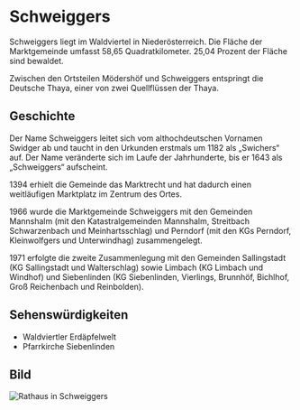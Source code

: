 # Schweiggers

Schweiggers liegt im Waldviertel in Niederösterreich. Die Fläche der Marktgemeinde umfasst 58,65 Quadratkilometer. 25,04 Prozent der Fläche sind bewaldet.

Zwischen den Ortsteilen Mödershöf und Schweiggers entspringt die Deutsche Thaya, einer von zwei Quellflüssen der Thaya.

## Geschichte

Der Name Schweiggers leitet sich vom althochdeutschen Vornamen Swidger ab und taucht in den Urkunden erstmals um 1182 als „Swichers“ auf. Der Name veränderte sich im Laufe der Jahrhunderte, bis er 1643 als „Schweiggers“ aufscheint.

1394 erhielt die Gemeinde das Marktrecht und hat dadurch einen weitläufigen Marktplatz im Zentrum des Ortes.

1966 wurde die Marktgemeinde Schweiggers mit den Gemeinden Mannshalm (mit den Katastralgemeinden Mannshalm, Streitbach Schwarzenbach und Meinhartsschlag) und Perndorf (mit den KGs Perndorf, Kleinwolfgers und Unterwindhag) zusammengelegt.

1971 erfolgte die zweite Zusammenlegung mit den Gemeinden Sallingstadt (KG Sallingstadt und Walterschlag) sowie Limbach (KG Limbach und Windhof) und Siebenlinden (KG Siebenlinden, Vierlings, Brunnhöf, Bichlhof, Groß Reichenbach und Reinbolden).

## Sehenswürdigkeiten

* Waldviertler Erdäpfelwelt
* Pfarrkirche Siebenlinden

## Bild

<img src="https://upload.wikimedia.org/wikipedia/commons/thumb/c/c5/Rathaus_in_Schweiggers_2018.jpg/640px-Rathaus_in_Schweiggers_2018.jpg" alt="Rathaus in Schweiggers"/>
